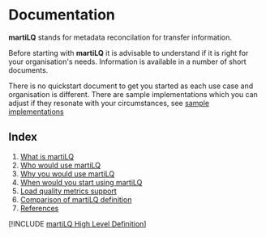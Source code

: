 # Documentation

**martiLQ** stands for metadata reconcilation for transfer information.

Before starting with **martiLQ** it is advisable to understand if it is right for
your organisation's needs.  Information is available in a number of short 
documents.

There is no quickstart document to get you started as each use case and
organisation is different. There are sample implementations which you
can adjust if they resonate with your circumstances,
 see [sample implementations](samples/)

## Index

1. [What is martiLQ](what.md)
2. [Who would use martiLQ](who.md)
3. [Why you would use martiLQ](why.md)
4. [When would you start using martiLQ](when.md)
5. [Load quality metrics support](quality.md)
6. [Comparison of martiLQ definition](comparison.md)
7. [References](references.md)

[!INCLUDE [martiLQ High Level Definition](../martiLQ.md)]
